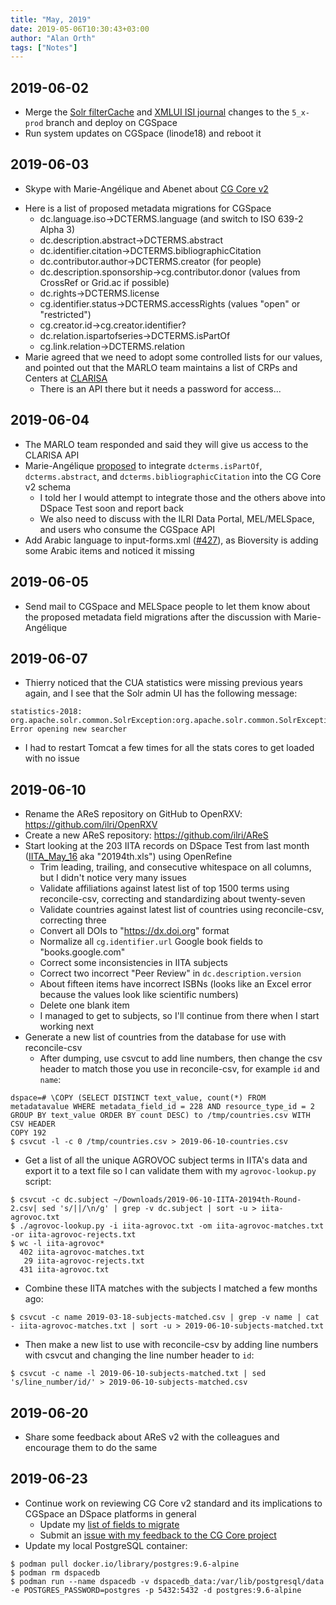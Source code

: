 ```yaml
---
title: "May, 2019"
date: 2019-05-06T10:30:43+03:00
author: "Alan Orth"
tags: ["Notes"]
---
```


## 2019-06-02

- Merge the [Solr filterCache](https://github.com/ilri/DSpace/pull/425) and [XMLUI ISI journal](https://github.com/ilri/DSpace/pull/426) changes to the `5_x-prod` branch and deploy on CGSpace
- Run system updates on CGSpace (linode18) and reboot it

## 2019-06-03

- Skype with Marie-Angélique and Abenet about [CG Core v2](https://agriculturalsemantics.github.io/cg-core/cgcore.html)

<!--more-->

- Here is a list of proposed metadata migrations for CGSpace
  - dc.language.iso→DCTERMS.language (and switch to ISO 639-2 Alpha 3)
  - dc.description.abstract→DCTERMS.abstract
  - dc.identifier.citation→DCTERMS.bibliographicCitation
  - dc.contributor.author→DCTERMS.creator (for people)
  - dc.description.sponsorship→cg.contributor.donor (values from CrossRef or Grid.ac if possible)
  - dc.rights→DCTERMS.license
  - cg.identifier.status→DCTERMS.accessRights (values "open" or "restricted")
  - cg.creator.id→cg.creator.identifier?
  - dc.relation.ispartofseries→DCTERMS.isPartOf
  - cg.link.relation→DCTERMS.relation
- Marie agreed that we need to adopt some controlled lists for our values, and pointed out that the MARLO team maintains a list of CRPs and Centers at [CLARISA](https://clarisa.cgiar.org/)
  - There is an API there but it needs a password for access...

## 2019-06-04

- The MARLO team responded and said they will give us access to the CLARISA API
- Marie-Angélique [proposed](https://github.com/AgriculturalSemantics/cg-core/pull/1) to integrate `dcterms.isPartOf`, `dcterms.abstract`, and `dcterms.bibliographicCitation` into the CG Core v2 schema
  - I told her I would attempt to integrate those and the others above into DSpace Test soon and report back
  - We also need to discuss with the ILRI Data Portal, MEL/MELSpace, and users who consume the CGSpace API
- Add Arabic language to input-forms.xml ([#427](https://github.com/ilri/DSpace/pull/427)), as Bioversity is adding some Arabic items and noticed it missing

## 2019-06-05

- Send mail to CGSpace and MELSpace people to let them know about the proposed metadata field migrations after the discussion with Marie-Angélique

## 2019-06-07

- Thierry noticed that the CUA statistics were missing previous years again, and I see that the Solr admin UI has the following message:

```
statistics-2018: org.apache.solr.common.SolrException:org.apache.solr.common.SolrException: Error opening new searcher 
```

- I had to restart Tomcat a few times for all the stats cores to get loaded with no issue

## 2019-06-10

- Rename the AReS repository on GitHub to OpenRXV: https://github.com/ilri/OpenRXV
- Create a new AReS repository: https://github.com/ilri/AReS
- Start looking at the 203 IITA records on DSpace Test from last month ([IITA_May_16](https://dspacetest.cgiar.org/handle/10568/102032) aka "20194th.xls") using OpenRefine
  - Trim leading, trailing, and consecutive whitespace on all columns, but I didn't notice very many issues
  - Validate affiliations against latest list of top 1500 terms using reconcile-csv, correcting and standardizing about twenty-seven
  - Validate countries against latest list of countries using reconcile-csv, correcting three
  - Convert all DOIs to "https://dx.doi.org" format
  - Normalize all `cg.identifier.url` Google book fields to "books.google.com"
  - Correct some inconsistencies in IITA subjects
  - Correct two incorrect "Peer Review" in `dc.description.version`
  - About fifteen items have incorrect ISBNs (looks like an Excel error because the values look like scientific numbers)
  - Delete one blank item
  - I managed to get to subjects, so I'll continue from there when I start working next
- Generate a new list of countries from the database for use with reconcile-csv
  - After dumping, use csvcut to add line numbers, then change the csv header to match those you use in reconcile-csv, for example `id` and `name`:

```
dspace=# \COPY (SELECT DISTINCT text_value, count(*) FROM metadatavalue WHERE metadata_field_id = 228 AND resource_type_id = 2 GROUP BY text_value ORDER BY count DESC) to /tmp/countries.csv WITH CSV HEADER
COPY 192
$ csvcut -l -c 0 /tmp/countries.csv > 2019-06-10-countries.csv
```

- Get a list of all the unique AGROVOC subject terms in IITA's data and export it to a text file so I can validate them with my `agrovoc-lookup.py` script:

```
$ csvcut -c dc.subject ~/Downloads/2019-06-10-IITA-20194th-Round-2.csv| sed 's/||/\n/g' | grep -v dc.subject | sort -u > iita-agrovoc.txt
$ ./agrovoc-lookup.py -i iita-agrovoc.txt -om iita-agrovoc-matches.txt -or iita-agrovoc-rejects.txt
$ wc -l iita-agrovoc*
  402 iita-agrovoc-matches.txt
   29 iita-agrovoc-rejects.txt
  431 iita-agrovoc.txt
```

- Combine these IITA matches with the subjects I matched a few months ago:

```
$ csvcut -c name 2019-03-18-subjects-matched.csv | grep -v name | cat - iita-agrovoc-matches.txt | sort -u > 2019-06-10-subjects-matched.txt
```

- Then make a new list to use with reconcile-csv by adding line numbers with csvcut and changing the line number header to `id`:

```
$ csvcut -c name -l 2019-06-10-subjects-matched.txt | sed 's/line_number/id/' > 2019-06-10-subjects-matched.csv
```

## 2019-06-20

- Share some feedback about AReS v2 with the colleagues and encourage them to do the same

## 2019-06-23

- Continue work on reviewing CG Core v2 standard and its implications to CGSpace an DSpace platforms in general
  - Update my [list of fields to migrate](https://gist.github.com/alanorth/2db39e91f48d116e00a4edffd6ba6409)
  - Submit an [issue with my feedback to the CG Core project](https://github.com/AgriculturalSemantics/cg-core/issues/2)
- Update my local PostgreSQL container:

```
$ podman pull docker.io/library/postgres:9.6-alpine
$ podman rm dspacedb
$ podman run --name dspacedb -v dspacedb_data:/var/lib/postgresql/data -e POSTGRES_PASSWORD=postgres -p 5432:5432 -d postgres:9.6-alpine
```

<!-- vim: set sw=2 ts=2: -->
